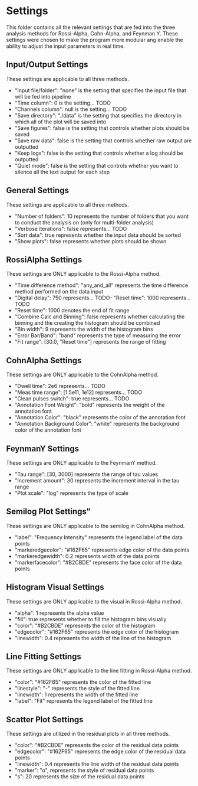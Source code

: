 # Settings

This folder contains all the relevant settings that are fed into the three analysis methods for Rossi-Alpha, Cohn-Alpha, and Feynman Y. These settings were chosen to make the program more modular ang enable the ability to adjust the input parameters in real time.

## Input/Output Settings

These settings are applicable to all three methods.

- "Input file/folder": "none" is the setting that specifies the input file that will be fed into pipeline
- "Time column": 0 is the setting... TODO
- "Channels column": null is the setting... TODO
- "Save directory": "./data" is the setting that specifies the directory in which all of the plot will be saved into
- "Save figures": false is the setting that controls whether plots should be saved
- "Save raw data": false is the setting that controls whether raw output are outputted 
- "Keep logs": false is the setting that controls whether a log should be outputted 
- "Quiet mode": false is the setting that controls whether you want to silence all the text output for each step

## General Settings

These settings are applicable to all three methods.

- "Number of folders": 10 represents the number of folders that you want to conduct the analysis on (only for multi-folder analysis)
- "Verbose iterations": false represents... TODO
- "Sort data": true represents whether the input data should be sorted
- "Show plots": false represents whether plots should be shown


## RossiAlpha Settings

These settings are ONLY applicable to the Rossi-Alpha method.

- "Time difference method": "any_and_all" represents the time difference method performed on the data input
- "Digital delay": 750 represents... TODO- "Reset time": 1000 represents... TODO
- "Reset time": 1000 denotes the end of fit range
- "Combine Calc and Binning": false represents whether calculating the binning and the creating the histogram should be combined
- "Bin width": 9 represents the width of the histogram bins
- "Error Bar/Band": "band" represents the type of measuring the error
- "Fit range": [30.0, "Reset time"] represents the range of fitting


## CohnAlpha Settings

These settings are ONLY applicable to the CohnAlpha method.

- "Dwell time": 2e6 represents... TODO
- "Meas time range": [1.5e11, 1e12] represents... TODO
- "Clean pulses switch": true represents... TODO
- "Annotation Font Weight": "bold" represents the weight of the annotation font
- "Annotation Color": "black" represents the color of the annotation font
- "Annotation Background Color": "white" represents the background color of the annotation font


## FeynmanY Settings

These settings are ONLY applicable to the FeynmanY method.

- "Tau range": [30, 3000] represents the range of tau values
- "Increment amount": 30 represents the increment interval in the tau range
- "Plot scale": "log" represents the type of scale 


## Semilog Plot Settings"

These settings are ONLY applicable to the semilog in CohnAlpha method.

- "label": "Frequency Intensity" represents the legend label of the data points
- "markeredgecolor": "#162F65" represents edge color of the data points
- "markeredgewidth": 0.2 represents width of the data points
- "markerfacecolor": "#B2CBDE" represents the face color of the data points


## Histogram Visual Settings

These settings are ONLY applicable to the visual in Rossi-Alpha method.

- "alpha": 1 represents the alpha value
- "fill": true represents whether to fill the histogram bins visually
- "color": "#B2CBDE" represents the color of the histogram
- "edgecolor": "#162F65" represents the edge color of the histogram
- "linewidth": 0.4 represents the width of the line of the histogram


## Line Fitting Settings

These settings are ONLY applicable to the line fitting in Rossi-Alpha method.

- "color": "#162F65" represents the color of the fitted line
- "linestyle": "-" represents the style of the fitted line
- "linewidth": 1 represents the width of the fitted line
- "label": "Fit" represents the legend label of the fitted line

## Scatter Plot Settings

These settings are utilized in the residual plots in all three methods.

- "color": "#B2CBDE" represents the color of the residual data points
- "edgecolor": "#162F65" represents the edge color of the residual data points
- "linewidth": 0.4 represents the line width of the residual data points
- "marker": "o", represents the style of residual data points
- "s": 20 represents the size of the residual data points